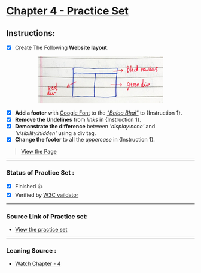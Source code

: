 # [Chapter 4 - Practice Set](https://iamwatchdogs.github.io/Front-end/HTML_CSS/Practice/CSS%20Practice%20Set/Chapter%204/)

## Instructions:

- [x] Create The Following **Website layout**.
  
<div align="center">
    <img src="src/Instruct_1_Website_Layout.PNG" alt="Practice Set Chapter - 4, Q1. Website Layout" />
</div>

- [x] **Add a footer** with [Google Font](https://fonts.google.com/ "Goto Google Fonts") to the *["Baloo Bhai"](https://fonts.google.com/specimen/Baloo+Bhai+2?query=bhai)* to {Instruction 1}.
- [x] **Remove the Undelines** from *links* in {Instruction 1}.
- [x] **Demonstrate the difference** between *'display:none'* and *'visibility:hidden'* using a div tag.
- [x] **Change the footer** to all the *uppercase* in {Instruction 1}.

> [View the Page](https://iamwatchdogs.github.io/Front-end/HTML_CSS/Practice/CSS%20Practice%20Set/Chapter%204/)

---

### Status of Practice Set :

- [x] Finished :+1:
- [x] Verified by [W3C vaildator ](https://validator.w3.org/#validate_by_upload "Goto W3c vaildator")

---

### Source Link of Practice set:

- [View the practice set](https://drive.google.com/file/d/1ixsoDb8mCuIZWCHQyOb7jc735BDDsiHe/view "Goto Practice Set")

---
### Leaning Source :

- [Watch Chapter - 4](https://youtu.be/Edsxf_NBFrw?t=10160 "Goto CSS tutorial by CodeWithHarry")

